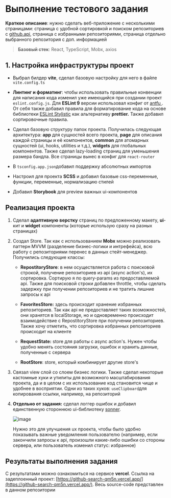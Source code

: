 # Выполнение тестового задания

**Краткое описание**: нужно сделать веб-приложение с несколькими страницами: страница с удобной сортировкой и поиском репозиториев с [github.api](https://api.github.com/search/repositories?q=$%7Bvalue), страница с избранными репозиториями, страница отдельно выбранного репозитория с доп. информацией

> **Базовый стек**: React, TypeScript, Mobx, axios

## 1. Настройка инфраструктуры проект

- Выбрал билдер **vite**, сделал базовую настройку для него в файле `vite.config.ts`

- **Линтинг и форматинг**: чтобы использовать правильные конвенции для написания кода изменил уже имеющийся при создании проект `eslint.config.js`. Для **ESLint 9** версии использовал конфиг от [antfu ](https://github.com/antfu/eslint-config). От себя также добавил правила для форматирование кода на основе библиотеки [ESLint Stylistic](https://eslint.style/rules/js/max-len) как альтернативу **prettier.** Также добавил сортировочные правила. 

- Сделал базовую структуру папок проекта. Получилась следующая архитектура: **app** для сущностей всего проекта, **page** для описания каждой страницы и её компонентов, **common** для атомарных сущностей (ui, hooks, utilities и т.д.), **widgets** для глобальных компонентов. Также сделал lazy-loading страниц для уменьшения размера бандла. Все страницы вынес в конфиг для `react-router`

- В `tsconfig.app.json`добавил поддержку абсолютных импортов

- Настроил для проекта **SCSS** и добавил базовые css-переменные, функции, переменные, нормализацию стилей

- Добавил **Storybook** для preview важных ui-компонентов

## Реализация проекта

  1. Сделал **адаптивную** **верстку** страниц по предложенному макету, **ui**-кит и **widget** компоненты (которые использую сразу на разных страницах)

  2. Создал Store. Так как с использованием **Mobx** можно реализовать паттерн MVVM (разделение бизнес-логики и интрефейса), всю работу с репозиториями перенес в данных стейт-менеджер. Получились следующие классы:

      - **RepostitoryStore**: в нем осуществляется работа с поисковой строкой, получение репозиториев из api (async action's), их сортировка. Сортирую я по query-params из предоставляемой api. Также для поисковой строки добавлен throttle, чтобы сделать задержку при получении репозиториев и не тратить лишние запросы к api

      - **FavoritesStore:** здесь происходит хранение избранных репозиториев. Так как api не предоставляет таких возможностей, они хранятся в localStorage, но и одновременно происходит взаимодействие с RepostitoryStore при получении репозиториев. Также хочу отметить, что сортировка избранных репозиториев происходит на клиенте

      - **RequestState:** store для работы с async action's. Нужен чтобы удобно менять состояния загрузки, ошибок и хранить данные, полученные с сервера

      - **RootStore**: store, который комбинирует другие store's

  3. Связал view слой со слоем бизнес логики. Также сделал некоторые кастомные хуки и утилиты для возможного масштабирования проекта, да и в целом с их использование код становится чище и удобнее в восприятии. Одни из таких хуков: `useClipboard`для копирования ссылки, например, на репозиторий

  4. **Отдельно от задания:** сделал логгер ошибок и добавил единственную стороннюю ui-библиотеку [sonner](https://sonner.emilkowal.ski/). 

       ![image](https://github.com/user-attachments/assets/1d5a9260-b7d7-4fbc-92bf-d06ef9051c2f)


      Нужно это для улучшения ux проекта, чтобы было удобно показывать важные уведомления пользователю (например, если закончили запросы к api, произошли какие-либо ошибки со стороны сервера, или пользователь изменил статус: избранное)

    

## Результаты выполнения задания

С результатами можно ознакомиться на сервисе **vercel**. Ссылка на задеплоенный проект: [https://github-search-qm5n.vercel.app/](https://github-search-qm5n.vercel.app/). Весь source-code представлен в данном репозитории

